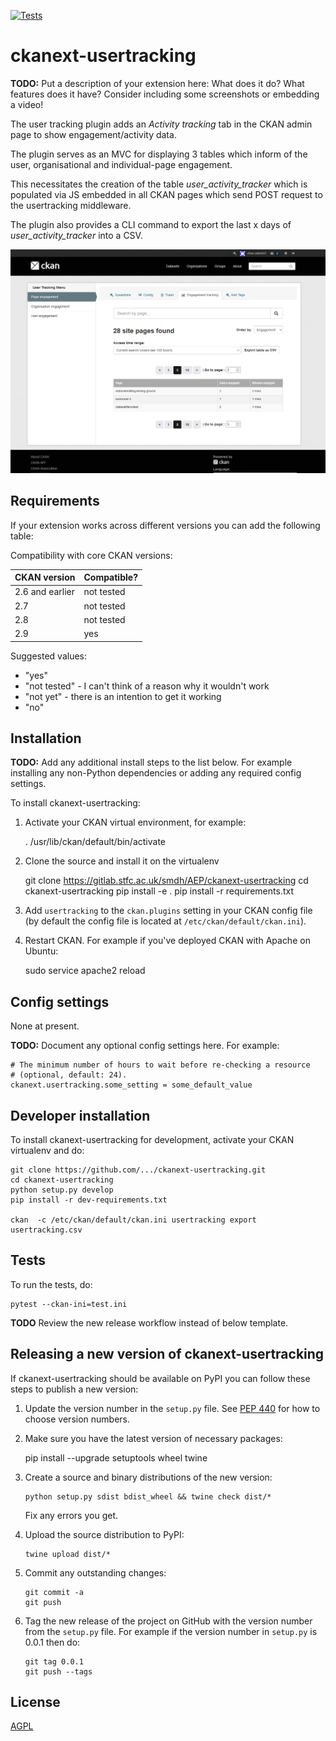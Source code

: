 [![Tests](https://github.com/.../ckanext-usertracking/workflows/Tests/badge.svg?branch=main)](https://github.com/.../ckanext-usertracking/actions)

# ckanext-usertracking

**TODO:** 
Put a description of your extension here:  What does it do? What features does it have? Consider including some screenshots or embedding a video!

The user tracking plugin adds an _Activity tracking_ tab in the CKAN admin page to show engagement/activity data.

The plugin serves as an MVC for displaying 3 tables which inform of the user, organisational and individual-page engagement.

This necessitates the creation of the table _user_activity_tracker_ which is populated via JS embedded in all CKAN pages which send POST request to the usertracking middleware.

The plugin also provides a CLI command to export the last x days of _user_activity_tracker_ into a CSV.


![User Engagement 1 page](./PageEngagement10Page.PNG)

## Requirements

If your extension works across different versions you can add the following table:

Compatibility with core CKAN versions:

| CKAN version    | Compatible?   |
| --------------- | ------------- |
| 2.6 and earlier | not tested    |
| 2.7             | not tested    |
| 2.8             | not tested    |
| 2.9             | yes           |

Suggested values:

* "yes"
* "not tested" - I can't think of a reason why it wouldn't work
* "not yet" - there is an intention to get it working
* "no"


## Installation

**TODO:** Add any additional install steps to the list below.
   For example installing any non-Python dependencies or adding any required
   config settings.

To install ckanext-usertracking:

1. Activate your CKAN virtual environment, for example:

     . /usr/lib/ckan/default/bin/activate

2. Clone the source and install it on the virtualenv

    git clone https://gitlab.stfc.ac.uk/smdh/AEP/ckanext-usertracking
    cd ckanext-usertracking
    pip install -e .
	pip install -r requirements.txt

3. Add `usertracking` to the `ckan.plugins` setting in your CKAN
   config file (by default the config file is located at
   `/etc/ckan/default/ckan.ini`).

4. Restart CKAN. For example if you've deployed CKAN with Apache on Ubuntu:

     sudo service apache2 reload


## Config settings

None at present.

**TODO:** Document any optional config settings here. For example:

	# The minimum number of hours to wait before re-checking a resource
	# (optional, default: 24).
	ckanext.usertracking.some_setting = some_default_value


## Developer installation

To install ckanext-usertracking for development, activate your CKAN virtualenv and
do:

    git clone https://github.com/.../ckanext-usertracking.git
    cd ckanext-usertracking
    python setup.py develop
    pip install -r dev-requirements.txt

    ckan  -c /etc/ckan/default/ckan.ini usertracking export usertracking.csv

## Tests

To run the tests, do:

    pytest --ckan-ini=test.ini


**TODO** 
Review the new release workflow instead of below template.

## Releasing a new version of ckanext-usertracking

If ckanext-usertracking should be available on PyPI you can follow these steps to publish a new version:

1. Update the version number in the `setup.py` file. See [PEP 440](http://legacy.python.org/dev/peps/pep-0440/#public-version-identifiers) for how to choose version numbers.

2. Make sure you have the latest version of necessary packages:

    pip install --upgrade setuptools wheel twine

3. Create a source and binary distributions of the new version:

       python setup.py sdist bdist_wheel && twine check dist/*

   Fix any errors you get.

4. Upload the source distribution to PyPI:

       twine upload dist/*

5. Commit any outstanding changes:

       git commit -a
       git push

6. Tag the new release of the project on GitHub with the version number from
   the `setup.py` file. For example if the version number in `setup.py` is
   0.0.1 then do:

       git tag 0.0.1
       git push --tags

## License

[AGPL](https://www.gnu.org/licenses/agpl-3.0.en.html)

